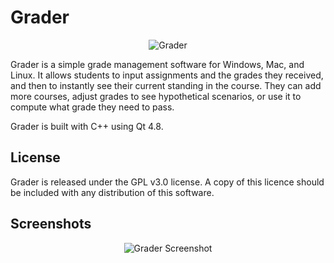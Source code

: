 Grader
======

<p align="center">
<img src="http://tushardhoot.com/projects/grader.png" alt="Grader" /></p>
Grader is a simple grade management software for Windows, Mac, and Linux. 
It allows students to input assignments and the grades they received, and then to instantly see their current standing in the course.
They can add more courses, adjust grades to see hypothetical scenarios, or use it to compute what grade they need to pass.

Grader is built with C++ using Qt 4.8.

<h2>License</h2>
Grader is released under the GPL v3.0 license. A copy of this licence should be included with any distribution of this software.

<h2>Screenshots</h2>
<p align="center">
<img src="http://tushardhoot.com/projects/grader/screenshot_1.png" alt="Grader Screenshot" /></p>


